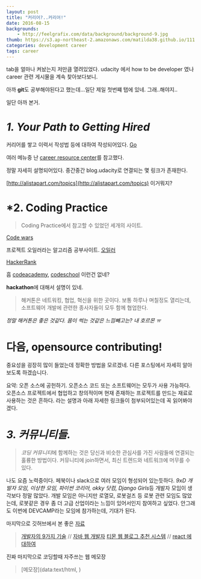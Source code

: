 ```yaml
---
layout: post
title: "커리어?..커리어!"
date: 2016-08-15
backgrounds:
    - http://feelgrafix.com/data/background/background-9.jpg
thumb: https://s3.ap-northeast-2.amazonaws.com/matilda38.github.io/111.jpg
categories: development career
tags: career
---
```


tab을 얼마나 켜놨는지 저만큼 열려있었다. udacity 에서 how to be developer 였나 career 관련 게시물을 계속 찾아보다보니.

아까 **git**도 공부해야된다고 했는데...일단 제일 첫번쨰 탭에 있네. 그래..해야지..

일단 아까 본거.

# *1. Your Path to Getting Hired*

커리어를 쌓고 이력서 작성법 등에 대하여 작성되어있다. [Go](https://career-resource-center.udacity.com/)

여러 메뉴중 난 [career resource center](https://career-resource-center.udacity.com/explore-your-career-options)를 참고했다.

정말 자세히 설명되어있다. 중간중간 blog.udacity로 연결되는 몇 링크가 존재한다.

[http://alistapart.com/topics](http://alistapart.com/topics) 이거뭐지?

# *2. Coding Practice

>Coding Practice에서 참고할 수 있었던 세개의 사이트.

[Code wars](http://www.codewars.com/)

프로젝트 오일러라는 알고리즘 공부사이트.
[오일러](http://projecteuler.net/)

[HackerRank](https://www.hackerrank.com/)

흠 [codeacademy](https://www.codecademy.com/), [codeschool](https://www.codeschool.com/) 이런건 없네?

**hackathon**에 대해서 설명이 있네.

>해커톤은 네트워킹, 협업, 혁신을 위한 곳이다. 보통 하루나 며칠정도 열리는데, 소프트웨어 개발에 관련한 종사자들이 모두 함께 협업한다.

*정말 해커톤은 좋은 것같다. 몸이 썩는 것같은 느낌빼고는? 내 호르몬 ㅠ*

# 다음, **opensource contributing!**

중요성을 굉장히 많이 들었는데 정확한 방법을 모르겠네. 다른 포스팅에서 자세히 알아보도록 하겠습니다.

요약: 오픈 소스에 공헌하기. 오픈소스 코드 또는 소프트웨어는 모두가 사용 가능하다. 오픈소스 프로젝트에서 협업하고 창의적이며 현재 존재하는 프로젝트를 만드는 재료로 사용하는 것은 흔하다. 라는 설명과 아래 자세한 링크들이 첨부되어있는데 꼭 읽어봐야겠다.

# *3. 커뮤니티들.*

>*코딩 커뮤니티*에 함께하는 것은 당신과 비슷한 관심사를 가진 사람들에 연결되는 훌륭한 방법이다. 커뮤니티에 join하면서, 최신 트렌드와 네트워크에 머무를 수 있다.

나도 요즘 노력중이다. 페북이나 slack으로 여러 모임이 형성되어 있는듯하다. *9xD 개발자 모임, 이상한 모임, 파이썬 코리아, okky 닷컴, Django Girls*등 개발자 모임이 생각보다 정말 많았다. 개발 모임은 아니지만 로열모, 로봇걸즈 등 로봇 관련 모임도 많았는데, 로봇같은 경우 좀 더 고급 산업이라는 느낌이 있어서인지 참여하고 싶었다. 안그래도 이번에 DEVCAMP라는 모임에 참가하는데, 기대가 된다.


마지막으로 깃허브에서 본 좋은 [자료](https://github.com/rorlakr/rorla_api/wiki/%EA%B0%9C%EB%B0%9C%EC%97%90-%EB%8F%84%EC%9B%80%EC%9D%B4-%EB%90%98%EB%8A%94-%EC%9E%90%EB%A3%8C-%EB%AA%A8%EC%9D%8C)

>[개발자의 9가지 기술](https://www.youtube.com/watch?v=fHyTA-UIcqs) // [자바 웹 개발자](https://slipp.net/questions/13)
>[티몬 웹 블로그 추천 시스템](http://tmondev.blog.me/220784164984) // [react 에 대하여](https://facebook.github.io/react/docs/thinking-in-react.html#step-1-break-the-ui-into-a-component-hierarchy)


진짜 마지막으로 코딩할때 자주쓰는 웹 메모장

>[메모장](data:text/html, <html contenteditable>)